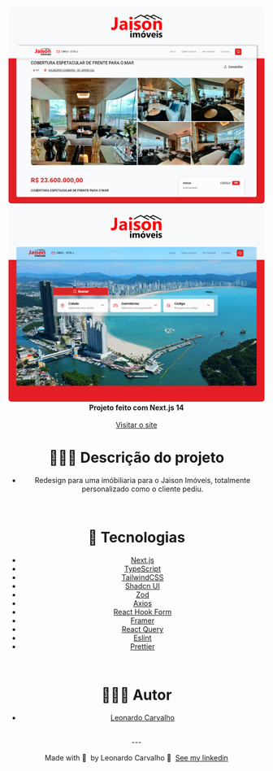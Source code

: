 <div align="center">

<img alt="preview-1" src="https://raw.githubusercontent.com/Leorrc/website-jaison-imoveis/master/images/preview-1.png">

<img alt="preview-2" src="https://raw.githubusercontent.com/Leorrc/website-jaison-imoveis/master/images/preview-2.png">

<div align="center"><strong>Projeto feito com Next.js 14</strong></div>
<br />
<div align="center">
<a href="https://www.jaisonimoveis.com.br/">Visitar o site</a>
</div>

# 👨🏻‍💻 Descrição do projeto 

- Redesign para uma imóbiliaria para o Jaison Imóveis, totalmente personalizado como o cliente pediu.

<br />

# 🚀 Tecnologias

- [Next.js](https://reactjs.org/)
- [TypeScript](https://www.typescriptlang.org/)
- [TailwindCSS](https://tailwindcss.com/)
- [Shadcn UI](https://ui.shadcn.com/)
- [Zod](https://zod.dev/)
- [Axios](https://axios-http.com/ptbr/docs/intro)
- [React Hook Form](https://react-hook-form.com/)
- [Framer](https://www.framer.com/)
- [React Query](https://react-query.tanstack.com/)
- [Eslint](https://eslint.org/)
- [Prettier](https://prettier.io/)

<br />

# 👨🏻‍💻 Autor

- [Leonardo Carvalho](https://www.linkedin.com/in/leocarvalhodev/)

<br />
---

Made with 💜 &nbsp;by Leonardo Carvalho 👋 &nbsp;[See my linkedin](https://www.linkedin.com/in/leocarvalhodev/)